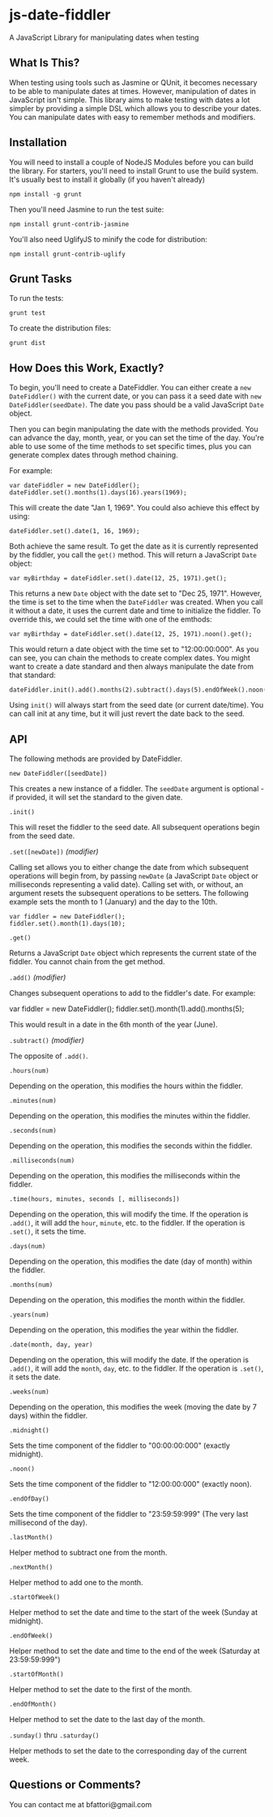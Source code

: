 js-date-fiddler
===============

A JavaScript Library for manipulating dates when testing

## What Is This?
When testing using tools such as Jasmine or QUnit, it becomes necessary to be able to
manipulate dates at times.  However, manipulation of dates in JavaScript isn't simple.
This library aims to make testing with dates a lot simpler by providing a simple DSL
which allows you to describe your dates.  You can manipulate dates with easy to
remember methods and modifiers.

## Installation
You will need to install a couple of NodeJS Modules before you can build the library.
For starters, you'll need to install Grunt to use the build system.  It's usually best
to install it globally (if you haven't already)

`npm install -g grunt`

Then you'll need Jasmine to run the test suite:

`npm install grunt-contrib-jasmine`

You'll also need UglifyJS to minify the code for distribution:

`npm install grunt-contrib-uglify`

## Grunt Tasks
To run the tests:

`grunt test`

To create the distribution files:

`grunt dist`

## How Does this Work, Exactly?
To begin, you'll need to create a DateFiddler.  You can either create a `new DateFiddler()` with the
current date, or you can pass it a seed date with `new DateFiddler(seedDate)`.  The date you pass should be a
valid JavaScript `Date` object.

Then you can begin manipulating the date with the methods provided.  You can advance the day, month, year,
or you can set the time of the day.  You're able to use some of the time methods to set specific times,
plus you can generate complex dates through method chaining.

For example:

    var dateFiddler = new DateFiddler();
    dateFiddler.set().months(1).days(16).years(1969);

This will create the date "Jan 1, 1969".  You could also achieve this effect by using:

    dateFiddler.set().date(1, 16, 1969);

Both achieve the same result.  To get the date as it is currently represented by the fiddler, you call
the `get()` method.  This will return a JavaScript `Date` object:

    var myBirthday = dateFiddler.set().date(12, 25, 1971).get();

This returns a new `Date` object with the date set to "Dec 25, 1971".  However, the time is set to the
time when the `DateFiddler` was created.  When you call it without a date, it uses the current date and
time to initialize the fiddler.  To override this, we could set the time with one of the emthods:

    var myBirthday = dateFiddler.set().date(12, 25, 1971).noon().get();

This would return a date object with the time set to "12:00:00:000".  As you can see, you can chain
the methods to create complex dates.  You might want to create a date standard and then always manipulate
the date from that standard:

    dateFiddler.init().add().months(2).subtract().days(5).endOfWeek().noon();

Using `init()` will always start from the seed date (or current date/time).  You can call init at
any time, but it will just revert the date back to the seed.

## API

The following methods are provided by DateFiddler.

`new DateFiddler([seedDate])`

This creates a new instance of a fiddler.  The `seedDate` argument is optional - if provided, it will
set the standard to the given date.

`.init()`

This will reset the fiddler to the seed date.  All subsequent operations begin from the seed date.

`.set([newDate])` _(modifier)_

Calling set allows you to either change the date from which subsequent operations will begin from, by
passing `newDate` (a JavaScript `Date` object or milliseconds representing a valid date).  Calling set
with, or without, an argument resets the subsequent operations to be setters.  The following example
sets the month to 1 (January) and the day to the 10th.

    var fiddler = new DateFiddler();
    fiddler.set().month(1).days(10);

`.get()`

Returns a JavaScript `Date` object which represents the current state of the fiddler.  You cannot
chain from the get method.

`.add()` _(modifier)_

Changes subsequent operations to add to the fiddler's date.  For example:

   var fiddler = new DateFiddler();
   fiddler.set().month(1).add().months(5);

This would result in a date in the 6th month of the year (June).

`.subtract()` _(modifier)_

The opposite of `.add()`.

`.hours(num)`

Depending on the operation, this modifies the hours within the fiddler.

`.minutes(num)`

Depending on the operation, this modifies the minutes within the fiddler.

`.seconds(num)`

Depending on the operation, this modifies the seconds within the fiddler.

`.milliseconds(num)`

Depending on the operation, this modifies the milliseconds within the fiddler.

`.time(hours, minutes, seconds [, milliseconds])`

Depending on the operation, this will modify the time.  If the operation is `.add()`, it will
add the `hour`, `minute`, etc. to the fiddler.  If the operation is `.set()`, it sets the time.

`.days(num)`

Depending on the operation, this modifies the date (day of month) within the fiddler.

`.months(num)`

Depending on the operation, this modifies the month within the fiddler.

`.years(num)`

Depending on the operation, this modifies the year within the fiddler.

`.date(month, day, year)`

Depending on the operation, this will modify the date.  If the operation is `.add()`, it will
add the `month`, `day`, etc. to the fiddler.  If the operation is `.set()`, it sets the date.

`.weeks(num)`

Depending on the operation, this modifies the week (moving the date by 7 days) within the fiddler.

`.midnight()`

Sets the time component of the fiddler to "00:00:00:000" (exactly midnight).

`.noon()`

Sets the time component of the fiddler to "12:00:00:000" (exactly noon).

`.endOfDay()`

Sets the time component of the fiddler to "23:59:59:999" (The very last millisecond of the day).

`.lastMonth()`

Helper method to subtract one from the month.

`.nextMonth()`

Helper method to add one to the month.

`.startOfWeek()`

Helper method to set the date and time to the start of the week (Sunday at midnight).

`.endOfWeek()`

Helper method to set the date and time to the end of the week (Saturday at 23:59:59:999")

`.startOfMonth()`

Helper method to set the date to the first of the month.

`.endOfMonth()`

Helper method to set the date to the last day of the month.

`.sunday()` thru `.saturday()`

Helper methods to set the date to the corresponding day of the current week.


## Questions or Comments?

You can contact me at &#98;f&#97;&#116;&#116;o&#114;&#105;&#64;&#103;m&#97;&#105;&#108;&#46;&#99;o&#109;

